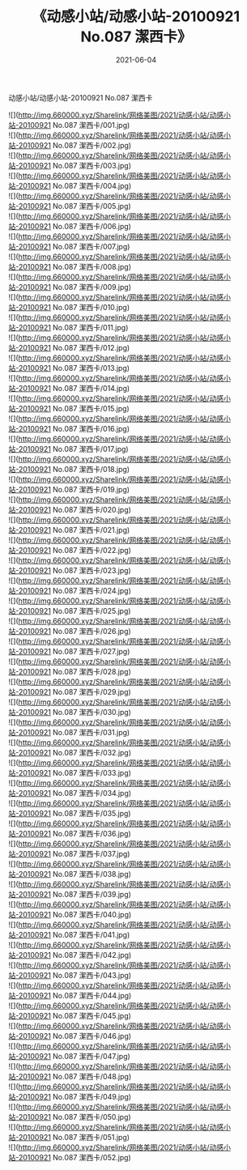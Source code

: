 ﻿---
layout: post
title:  《动感小站/动感小站-20100921 No.087 潔西卡》
date:   2021-06-04
img: http://img.660000.xyz/Sharelink/网络美图/2021/动感小站/动感小站-20100921 No.087 潔西卡/000.jpg
categories: [美女, 清纯, 唯美]
---

动感小站/动感小站-20100921 No.087 潔西卡

 ![](http://img.660000.xyz/Sharelink/网络美图/2021/动感小站/动感小站-20100921 No.087 潔西卡/001.jpg) <br>![](http://img.660000.xyz/Sharelink/网络美图/2021/动感小站/动感小站-20100921 No.087 潔西卡/002.jpg) <br>![](http://img.660000.xyz/Sharelink/网络美图/2021/动感小站/动感小站-20100921 No.087 潔西卡/003.jpg) <br>![](http://img.660000.xyz/Sharelink/网络美图/2021/动感小站/动感小站-20100921 No.087 潔西卡/004.jpg) <br>![](http://img.660000.xyz/Sharelink/网络美图/2021/动感小站/动感小站-20100921 No.087 潔西卡/005.jpg) <br>![](http://img.660000.xyz/Sharelink/网络美图/2021/动感小站/动感小站-20100921 No.087 潔西卡/006.jpg) <br>![](http://img.660000.xyz/Sharelink/网络美图/2021/动感小站/动感小站-20100921 No.087 潔西卡/007.jpg) <br>![](http://img.660000.xyz/Sharelink/网络美图/2021/动感小站/动感小站-20100921 No.087 潔西卡/008.jpg) <br>![](http://img.660000.xyz/Sharelink/网络美图/2021/动感小站/动感小站-20100921 No.087 潔西卡/009.jpg) <br>![](http://img.660000.xyz/Sharelink/网络美图/2021/动感小站/动感小站-20100921 No.087 潔西卡/010.jpg) <br>![](http://img.660000.xyz/Sharelink/网络美图/2021/动感小站/动感小站-20100921 No.087 潔西卡/011.jpg) <br>![](http://img.660000.xyz/Sharelink/网络美图/2021/动感小站/动感小站-20100921 No.087 潔西卡/012.jpg) <br>![](http://img.660000.xyz/Sharelink/网络美图/2021/动感小站/动感小站-20100921 No.087 潔西卡/013.jpg) <br>![](http://img.660000.xyz/Sharelink/网络美图/2021/动感小站/动感小站-20100921 No.087 潔西卡/014.jpg) <br>![](http://img.660000.xyz/Sharelink/网络美图/2021/动感小站/动感小站-20100921 No.087 潔西卡/015.jpg) <br>![](http://img.660000.xyz/Sharelink/网络美图/2021/动感小站/动感小站-20100921 No.087 潔西卡/016.jpg) <br>![](http://img.660000.xyz/Sharelink/网络美图/2021/动感小站/动感小站-20100921 No.087 潔西卡/017.jpg) <br>![](http://img.660000.xyz/Sharelink/网络美图/2021/动感小站/动感小站-20100921 No.087 潔西卡/018.jpg) <br>![](http://img.660000.xyz/Sharelink/网络美图/2021/动感小站/动感小站-20100921 No.087 潔西卡/019.jpg) <br>![](http://img.660000.xyz/Sharelink/网络美图/2021/动感小站/动感小站-20100921 No.087 潔西卡/020.jpg) <br>![](http://img.660000.xyz/Sharelink/网络美图/2021/动感小站/动感小站-20100921 No.087 潔西卡/021.jpg) <br>![](http://img.660000.xyz/Sharelink/网络美图/2021/动感小站/动感小站-20100921 No.087 潔西卡/022.jpg) <br>![](http://img.660000.xyz/Sharelink/网络美图/2021/动感小站/动感小站-20100921 No.087 潔西卡/023.jpg) <br>![](http://img.660000.xyz/Sharelink/网络美图/2021/动感小站/动感小站-20100921 No.087 潔西卡/024.jpg) <br>![](http://img.660000.xyz/Sharelink/网络美图/2021/动感小站/动感小站-20100921 No.087 潔西卡/025.jpg) <br>![](http://img.660000.xyz/Sharelink/网络美图/2021/动感小站/动感小站-20100921 No.087 潔西卡/026.jpg) <br>![](http://img.660000.xyz/Sharelink/网络美图/2021/动感小站/动感小站-20100921 No.087 潔西卡/027.jpg) <br>![](http://img.660000.xyz/Sharelink/网络美图/2021/动感小站/动感小站-20100921 No.087 潔西卡/028.jpg) <br>![](http://img.660000.xyz/Sharelink/网络美图/2021/动感小站/动感小站-20100921 No.087 潔西卡/029.jpg) <br>![](http://img.660000.xyz/Sharelink/网络美图/2021/动感小站/动感小站-20100921 No.087 潔西卡/030.jpg) <br>![](http://img.660000.xyz/Sharelink/网络美图/2021/动感小站/动感小站-20100921 No.087 潔西卡/031.jpg) <br>![](http://img.660000.xyz/Sharelink/网络美图/2021/动感小站/动感小站-20100921 No.087 潔西卡/032.jpg) <br>![](http://img.660000.xyz/Sharelink/网络美图/2021/动感小站/动感小站-20100921 No.087 潔西卡/033.jpg) <br>![](http://img.660000.xyz/Sharelink/网络美图/2021/动感小站/动感小站-20100921 No.087 潔西卡/034.jpg) <br>![](http://img.660000.xyz/Sharelink/网络美图/2021/动感小站/动感小站-20100921 No.087 潔西卡/035.jpg) <br>![](http://img.660000.xyz/Sharelink/网络美图/2021/动感小站/动感小站-20100921 No.087 潔西卡/036.jpg) <br>![](http://img.660000.xyz/Sharelink/网络美图/2021/动感小站/动感小站-20100921 No.087 潔西卡/037.jpg) <br>![](http://img.660000.xyz/Sharelink/网络美图/2021/动感小站/动感小站-20100921 No.087 潔西卡/038.jpg) <br>![](http://img.660000.xyz/Sharelink/网络美图/2021/动感小站/动感小站-20100921 No.087 潔西卡/039.jpg) <br>![](http://img.660000.xyz/Sharelink/网络美图/2021/动感小站/动感小站-20100921 No.087 潔西卡/040.jpg) <br>![](http://img.660000.xyz/Sharelink/网络美图/2021/动感小站/动感小站-20100921 No.087 潔西卡/041.jpg) <br>![](http://img.660000.xyz/Sharelink/网络美图/2021/动感小站/动感小站-20100921 No.087 潔西卡/042.jpg) <br>![](http://img.660000.xyz/Sharelink/网络美图/2021/动感小站/动感小站-20100921 No.087 潔西卡/043.jpg) <br>![](http://img.660000.xyz/Sharelink/网络美图/2021/动感小站/动感小站-20100921 No.087 潔西卡/044.jpg) <br>![](http://img.660000.xyz/Sharelink/网络美图/2021/动感小站/动感小站-20100921 No.087 潔西卡/045.jpg) <br>![](http://img.660000.xyz/Sharelink/网络美图/2021/动感小站/动感小站-20100921 No.087 潔西卡/046.jpg) <br>![](http://img.660000.xyz/Sharelink/网络美图/2021/动感小站/动感小站-20100921 No.087 潔西卡/047.jpg) <br>![](http://img.660000.xyz/Sharelink/网络美图/2021/动感小站/动感小站-20100921 No.087 潔西卡/048.jpg) <br>![](http://img.660000.xyz/Sharelink/网络美图/2021/动感小站/动感小站-20100921 No.087 潔西卡/049.jpg) <br>![](http://img.660000.xyz/Sharelink/网络美图/2021/动感小站/动感小站-20100921 No.087 潔西卡/050.jpg) <br>![](http://img.660000.xyz/Sharelink/网络美图/2021/动感小站/动感小站-20100921 No.087 潔西卡/051.jpg) <br>![](http://img.660000.xyz/Sharelink/网络美图/2021/动感小站/动感小站-20100921 No.087 潔西卡/052.jpg) <br>